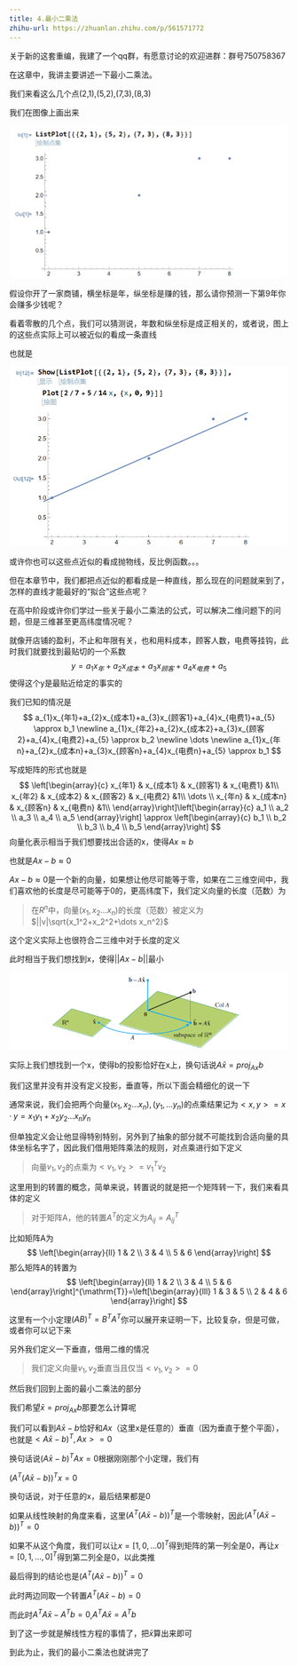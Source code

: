 ```yaml
---
title: 4.最小二乘法
zhihu-url: https://zhuanlan.zhihu.com/p/561571772
---
```

关于新的这套重编，我建了一个qq群，有愿意讨论的欢迎进群：群号750758367

在这章中，我讲主要讲述一下最小二乘法。

我们来看这么几个点(2,1),(5,2),(7,3),(8,3)

我们在图像上画出来

![image-20220905170650130](image-20220905170650130-16623688118281.png)

假设你开了一家商铺，横坐标是年，纵坐标是赚的钱，那么请你预测一下第9年你会赚多少钱呢？

看着零散的几个点，我们可以猜测说，年数和纵坐标是成正相关的，或者说，图上的这些点实际上可以被近似的看成一条直线

也就是

![image-20220905172951307](image-20220905172951307-16623701924843.png)

或许你也可以这些点近似的看成抛物线，反比例函数。。。

但在本章节中，我们都把点近似的都看成是一种直线，那么现在的问题就来到了，怎样的直线才能最好的“拟合”这些点呢？

在高中阶段或许你们学过一些关于最小二乘法的公式，可以解决二维问题下的问题，但是三维甚至更高纬度情况呢？

就像开店铺的盈利，不止和年限有关，也和用料成本，顾客人数，电费等挂钩，此时我们就要找到最贴切的一个系数
$$
y=a_1x_{年}+a_2x_{成本}+a_3x_{顾客}+a_4x_{电费}+a_5
$$
使得这个y是最贴近给定的事实的

我们已知的情况是
$$
a_{1}x_{年1}+a_{2}x_{成本1}+a_{3}x_{顾客1}+a_{4}x_{电费1}+a_{5} \approx b_1  
\newline
a_{1}x_{年2}+a_{2}x_{成本2}+a_{3}x_{顾客2}+a_{4}x_{电费2}+a_{5} \approx b_2  
\newline
\dots \newline
a_{1}x_{年n}+a_{2}x_{成本n}+a_{3}x_{顾客n}+a_{4}x_{电费n}+a_{5} \approx b_1
$$

写成矩阵的形式也就是
$$
\left[\begin{array}{c}
x_{年1} & x_{成本1} & x_{顾客1} & x_{电费1} &1\\
x_{年2} & x_{成本2} & x_{顾客2} & x_{电费2} &1\\
\dots \\
x_{年n} & x_{成本n} & x_{顾客n} & x_{电费n} &1\\
\end{array}\right]\left[\begin{array}{c}
a_1 \\
a_2 \\
a_3 \\
a_4 \\
a_5
\end{array}\right] \approx
\left[\begin{array}{c}
b_1 \\
b_2 \\
b_3 \\
b_4 \\
b_5
\end{array}\right]
$$
向量化表示相当于我们想要找出合适的x，使得$Ax \approx b$

也就是$Ax -b \approx 0$

$Ax -b \approx 0$是一个新的向量，如果想让他尽可能等于零，如果在二三维空间中，我们喜欢他的长度是尽可能等于0的，更高纬度下，我们定义向量的长度（范数）为

> 在$R^n$中，向量$(x_1,x_2\dots x_n)$的长度（范数）被定义为$||v|\sqrt{x_1^2+x_2^2+\dots x_n^2}$

这个定义实际上也很符合二三维中对于长度的定义

此时相当于我们想找到x，使得$||Ax-b||$最小

![image-20220905210731773](image-20220905210731773-16623832534011.png)



实际上我们想找到一个x，使得b的投影恰好在x上，换句话说$A\bar{x}=proj_{Ax}b$

我们这里并没有并没有定义投影，垂直等，所以下面会精细化的说一下

通常来说，我们会把两个向量$(x_1,x_2\dots x_n),(y_1,\dots y_n)$的点乘结果记为$<x,y>=x·y=x_1y_1+x_2y_2\dots x_ny_n$

但单独定义会让他显得特别特别，另外到了抽象的部分就不可能找到合适向量的具体坐标名字了，因此我们借用矩阵乘法的规则，对点乘进行如下定义

> 向量$v_1,v_2$的点乘为$<v_1,v_2>=v_1^Tv_2$

这里用到的转置的概念，简单来说，转置说的就是把一个矩阵转一下，我们来看具体的定义

> 对于矩阵A，他的转置$A^T$的定义为$A_{ij}=A^T_{ij}$

比如矩阵A为
$$
\left[\begin{array}{ll}
1 & 2 \\
3 & 4 \\
5 & 6
\end{array}\right]
$$
那么矩阵A的转置为
$$
\left[\begin{array}{ll}
1 & 2 \\
3 & 4 \\
5 & 6
\end{array}\right]^{\mathrm{T}}=\left[\begin{array}{lll}
1 & 3 & 5 \\
2 & 4 & 6
\end{array}\right]
$$


这里有一个小定理$(AB)^T=B^TA^T$你可以展开来证明一下，比较复杂，但是可做，或者你可以记下来

另外我们定义一下垂直，借用二维的情况

> 我们定义向量$v_1,v_2$垂直当且仅当$<v_1,v_2>=0$

然后我们回到上面的最小二乘法的部分

我们希望$\bar{x}=proj_{Ax}b$那要怎么计算呢

我们可以看到$A\bar{x}-b$恰好和$Ax$（这里x是任意的）垂直（因为垂直于整个平面），也就是$<A\bar{x}-b)^T,Ax>=0$

换句话说$(A\bar{x}-b)^TAx=0$根据刚刚那个小定理，我们有

$(A^T(A\bar{x}-b))^Tx=0$

换句话说，对于任意的x，最后结果都是0

如果从线性映射的角度来看，这里$(A^T(A\bar{x}-b))^T$是一个零映射，因此$(A^T(A\bar{x}-b))^T=0$

如果不从这个角度，我们可以让$x=[1,0,\dots 0]^T$得到矩阵的第一列全是0，再让$x=[0,1,\dots ,0]^T$得到第二列全是0，以此类推

最后得到的结论也是$(A^T(A\bar{x}-b))^T=0$

此时两边同取一个转置$A^T(A\bar{x}-b)=0$

而此时$A^TA\bar{x}-A^Tb=0$,$A^TA\bar{x}=A^Tb$

到了这一步就是解线性方程的事情了，把$\bar{x}$算出来即可

到此为止，我们的最小二乘法也就讲完了
